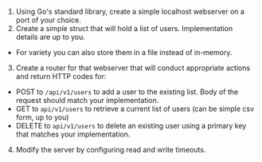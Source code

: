 1. Using Go's standard library, create a simple localhost webserver on a port of your choice.
2. Create a simple struct that will hold a list of users. Implementation details are up to you.
* For variety you can also store them in a file instead of in-memory.
3. Create a router for that webserver that will conduct appropriate actions and return HTTP codes for:
* POST to `/api/v1/users` to add a user to the existing list. Body of the request should match your implementation.
* GET to `api/v1/users` to retrieve a current list of users (can be simple csv form, up to you)
* DELETE to `api/v1/users` to delete an existing user using a primary key that matches your implementation.
4. Modify the server by configuring read and write timeouts.